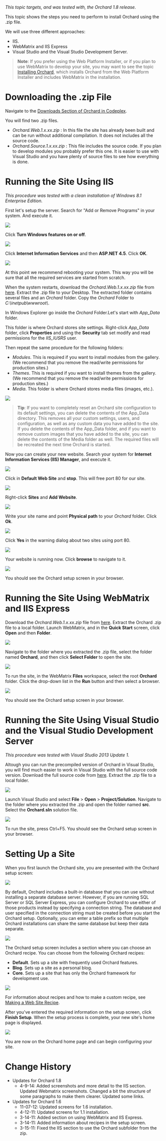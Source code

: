 *This topic targets, and was tested with, the Orchard 1.8 release.*

This topic shows the steps you need to perform to install Orchard using the .zip file.

We will use three different approaches:

* IIS.
* WebMatrix and IIS Express
* Visual Studio and the Visual Studio Development Server.

> **Note**: If you prefer using the Web Platform Installer, or if you plan to use WebMatrix to develop your site, you may want to see the topic [Installing Orchard](Installing-Orchard), which installs Orchard from the Web Platform Installer and includes WebMatrix in the installation.


# Downloading the .zip File

Navigate to the [Downloads Section of Orchard in Codeplex](http://orchard.codeplex.com/releases/view/119931). 

You will find two .zip files.

* _Orchard.Web.1.x.xx.zip_ : In this file the site has already been built and can be run without additional compilation. It does not includes all the source code.
* _Orchard.Source.1.x.xx.zip_ : This file includes the source code. If you plan to develop modules you probably prefer this one. It is easier to use with Visual Studio and you have plenty of source files to see how everything is done.


# Running the Site Using IIS
*This procedure was tested with a clean installation of Windows 8.1 Enterprise Edition.*

First let's setup the server. Search for "Add or Remove Programs" in your system. And execute it.

![](/Attachments/Manually-installing-Orchard-zip-file/IISSearchForAddRemovePrograms.png)

Click **Turn Windows features on or off**.

![](/Attachments/Manually-installing-Orchard-zip-file/IISTurnOnWindowsFeatures.png)

Click **Internet Information Services** and then **ASP.NET 4.5**. Click **OK**.

![](/Attachments/Manually-installing-Orchard-zip-file/IISEnableIISAndASP45.png)

At this point we recommend rebooting your system. This way you will be sure that all the required services are started from scratch.

When the system restarts, download the _Orchard.Web.1.x.xx.zip_ file from [here](http://orchard.codeplex.com/releases/view/115750). Extract the .zip file to your Desktop. The extracted folder contains several files and an *Orchard* folder.
Copy the *Orchard* Folder to *C:\inetpub\wwwroot\\*.

In Windows Explorer go inside the *Orchard* Folder.Let's start with *App\_Data* folder.

This folder is where Orchard stores site settings. Right-click *App\_Data* folder, click **Properties** and using the **Security** tab set modify and read permissions for the *IIS\_IUSRS* user.

Then repeat the same procedure for the following folders:

* _Modules_. This is required if you want to install modules from the gallery. (We recommend that you remove the read/write permissions for production sites.)
* _Themes_. This is required if you want to install themes from the gallery. (We recommend that you remove the read/write permissions for production sites.)
* _Media_. This folder is where Orchard stores media files (images, etc.).


![](/Attachments/Manually-installing-Orchard-zip-file/IISSetFolderPermissions.png)

> **Tip**: If you want to completely reset an Orchard site configuration to its default settings, you can delete the contents of the App\_Data directory. This removes all your custom settings, users, and configuration, as well as any custom data you have added to the site. 
If you delete the contents of the App\_Data folder, and if you want to remove custom images that you have added to the site, you can delete the contents of the Media folder as well. The required files will be recreated the next time Orchard is started.


Now you can create your new website. Search your system for **Internet Information Services (IIS) Manager**, and execute it.

![](/Attachments/Manually-installing-Orchard-zip-file/IISOpenIISManager.png)

Click in **Default Web Site** and **stop**. This will free port 80 for our site.

![](/Attachments/Manually-installing-Orchard-zip-file/IISStopDefaultWebSite.png)


Right-click **Sites** and **Add Website**.

![](/Attachments/Manually-installing-Orchard-zip-file/IISAddANewWebsite.png)

Write your site name and point **Physical path** to your *Orchard* folder. Click **Ok**.

![](/Attachments/Manually-installing-Orchard-zip-file/IISAddWebsiteScreen.png)

Click **Yes** in the warning dialog about two sites using port 80.

![](/Attachments/Manually-installing-Orchard-zip-file/IISPort80Conflict.png)

Your website is running now. Click **browse** to navigate to it.

![](/Attachments/Manually-installing-Orchard-zip-file/IISBrowseToSite.png)

You should see the Orchard setup screen in your browser.

# Running the Site Using WebMatrix and IIS Express

Download the _Orchard.Web.1.x.xx.zip_ file from [here](http://orchard.codeplex.com/releases/view/115750). Extract the Orchard .zip file to a local folder. Launch WebMatrix, and in the **Quick Start** screen, click **Open** and then **Folder**.

![](/Attachments/Manually-installing-Orchard-zip-file/IISWMOpenFolder.png)

 Navigate to the folder where you extracted the .zip file, select the folder named **Orchard**, and then click **Select Folder** to open the site.

![](/Attachments/Manually-installing-Orchard-zip-file/IISWMSelectFolder.png)

To run the site, in the WebMatrix **Files** workspace, select the root **Orchard** folder. Click the drop-down list in the **Run** button and then select a browser.

![](/Attachments/Manually-installing-Orchard-zip-file/IISWMRun.png)

You should see the Orchard setup screen in your browser.

# Running the Site Using Visual Studio and the Visual Studio Development Server
*This procedure was tested with Visual Studio 2013 Update 1.*

Altough you can run the precompiled version of Orchard in Visual Studio, you will find much easier to work in Visual Studio with the full source code version. 
Download the full source code from [here](http://orchard.codeplex.com/releases/view/115750). Extract the .zip file to a local folder.

![](/Attachments/Manually-installing-Orchard-zip-file/contents_of_source_zip_file.png)

 Launch Visual Studio and select **File** > **Open** > **Project/Solution**. Navigate to the folder where you extracted the .zip and open the folder named **src**. Select the **Orchard.sln** solution file.

![](/Attachments/Manually-installing-Orchard-zip-file/VSOpenSolution.PNG)

To run the site, press Ctrl+F5. You should see the Orchard setup screen in your browser.

# Setting Up a Site

When you first launch the Orchard site, you are presented with the Orchard setup screen: 

![](../Upload/screenshots/get_started_dialog_1.png)

By default, Orchard includes a built-in database that you can use without installing a separate database server. However, if you are running SQL Server or SQL Server Express, you can configure Orchard to use either of those products instead by specifying a connection string. The database and user specified in the connection string must be created before you start the Orchard setup.  Optionally, you can enter a table prefix so that multiple Orchard installations can share the same database but keep their data separate.

![](../Upload/screenshots_85/setup_sqlserver.png)

The Orchard setup screen includes a section where you can choose an Orchard recipe. You can choose from the following Orchard recipes:

* **Default**. Sets up a site with frequently used Orchard features.
* **Blog**. Sets up a site as a personal blog.
* **Core**. Sets up a site that has only the Orchard framework for development use.

![](../Upload/screenshots/get_started_recipe.png)

For information about recipes and how to make a custom recipe, see [Making a Web Site Recipe](http://orchardproject.net/docs/Making-a-Web-Site-Recipe.ashx). 

After you've entered the required information on the setup screen, click **Finish Setup**. When the setup process is complete, your new site's home page is displayed.

![](../Upload/screenshots_675/Install_finished.png)

You are now on the Orchard home page and can begin configuring your site.

  

# Change History
* Updates for Orchard 1.8
    * 4-9-14: Added screenshots and more detail to the IIS section. Updated Webmatrix screenshots. Changed a bit the structure of some paragraphs to make them clearer. Updated some links.
* Updates for Orchard 1.6
    * 11-07-12: Updated screens for 1.6 installation.
	* 4-12-11: Updated screens for 1.1 installation.
    * 3-14-11: Added section on using WebMatrix and IIS Express.
    * 3-14-11: Added information about recipes in the setup screen.
    * 3-15-11: Fixed the IIS section to use the Orchard subfolder from the zip.
	

